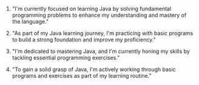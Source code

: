 1. "I'm currently focused on learning Java by solving fundamental programming problems to enhance my understanding and mastery of the language."
  
2. "As part of my Java learning journey, I'm practicing with basic programs to build a strong foundation and improve my proficiency."

3. "I'm dedicated to mastering Java, and I'm currently honing my skills by tackling essential programming exercises."

4. "To gain a solid grasp of Java, I'm actively working through basic programs and exercises as part of my learning routine."
